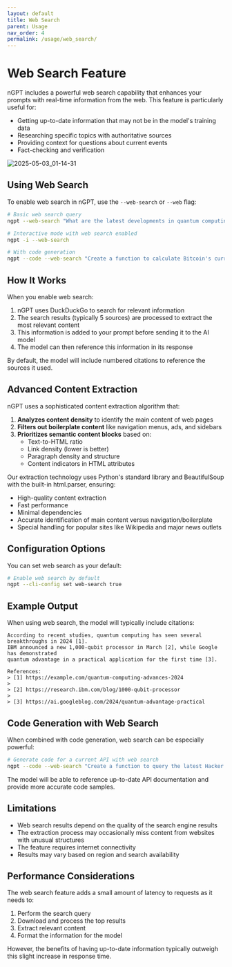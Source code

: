 ```yaml
---
layout: default
title: Web Search
parent: Usage
nav_order: 4
permalink: /usage/web_search/
---
```


# Web Search Feature

nGPT includes a powerful web search capability that enhances your prompts with real-time information from the web. This feature is particularly useful for:

- Getting up-to-date information that may not be in the model's training data
- Researching specific topics with authoritative sources
- Providing context for questions about current events
- Fact-checking and verification

![2025-05-03_01-14-31](https://github.com/user-attachments/assets/4a73eeda-fb0c-4d5a-a9a9-85f00667b3ab)

## Using Web Search

To enable web search in nGPT, use the `--web-search` or `--web` flag:

```bash
# Basic web search query
ngpt --web-search "What are the latest developments in quantum computing?"

# Interactive mode with web search enabled
ngpt -i --web-search

# With code generation
ngpt --code --web-search "Create a function to calculate Bitcoin's current price"
```

## How It Works

When you enable web search:

1. nGPT uses DuckDuckGo to search for relevant information
2. The search results (typically 5 sources) are processed to extract the most relevant content
3. This information is added to your prompt before sending it to the AI model
4. The model can then reference this information in its response

By default, the model will include numbered citations to reference the sources it used.

## Advanced Content Extraction

nGPT uses a sophisticated content extraction algorithm that:

1. **Analyzes content density** to identify the main content of web pages
2. **Filters out boilerplate content** like navigation menus, ads, and sidebars
3. **Prioritizes semantic content blocks** based on:
   - Text-to-HTML ratio
   - Link density (lower is better)
   - Paragraph density and structure
   - Content indicators in HTML attributes

Our extraction technology uses Python's standard library and BeautifulSoup with the built-in html.parser, ensuring:

- High-quality content extraction
- Fast performance
- Minimal dependencies
- Accurate identification of main content versus navigation/boilerplate
- Special handling for popular sites like Wikipedia and major news outlets

## Configuration Options

You can set web search as your default:

```bash
# Enable web search by default
ngpt --cli-config set web-search true
```

## Example Output

When using web search, the model will typically include citations:

```
According to recent studies, quantum computing has seen several breakthroughs in 2024 [1]. 
IBM announced a new 1,000-qubit processor in March [2], while Google has demonstrated 
quantum advantage in a practical application for the first time [3].

References:
> [1] https://example.com/quantum-computing-advances-2024
>
> [2] https://research.ibm.com/blog/1000-qubit-processor
>
> [3] https://ai.googleblog.com/2024/quantum-advantage-practical
```

## Code Generation with Web Search

When combined with code generation, web search can be especially powerful:

```bash
# Generate code for a current API with web search
ngpt --code --web-search "Create a function to query the latest Hacker News API"
```

The model will be able to reference up-to-date API documentation and provide more accurate code samples.

## Limitations

- Web search results depend on the quality of the search engine results
- The extraction process may occasionally miss content from websites with unusual structures
- The feature requires internet connectivity
- Results may vary based on region and search availability

## Performance Considerations

The web search feature adds a small amount of latency to requests as it needs to:
1. Perform the search query
2. Download and process the top results
3. Extract relevant content
4. Format the information for the model

However, the benefits of having up-to-date information typically outweigh this slight increase in response time. 